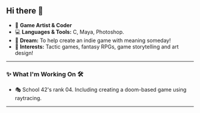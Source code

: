 ## Hi there 👋

- 🎨 **Game Artist & Coder**
- 💻 **Languages & Tools:** C, Maya, Photoshop.
- 🌟 **Dream:** To help create an indie game with meaning someday!
- 🌸 **Interests:** Tactic games, fantasy RPGs, game storytelling and art design!

---

### ✨ What I'm Working On 🛠️
- 🎭 School 42's rank 04. Including creating a doom-based game using raytracing.

---
